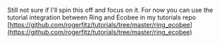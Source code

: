 Still not sure if I'll spin this off and focus on it. For now you can use the tutorial integration between Ring and Ecobee in my tutorials repo [https://github.com/rogerfitz/tutorials/tree/master/ring_ecobee](https://github.com/rogerfitz/tutorials/tree/master/ring_ecobee)
